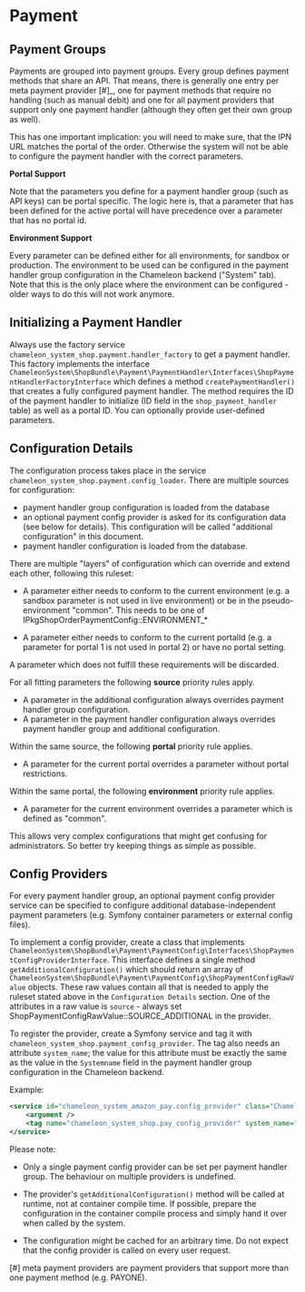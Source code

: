 # Payment

## Payment Groups

Payments are grouped into payment groups. Every group defines payment methods that share an API. That means, there is generally one entry per meta payment provider \[#\]_, one for payment methods that require no handling (such as manual debit) and one for all payment providers that support only one payment handler (although they often get their own group as well).

This has one important implication: you will need to make sure, that the IPN URL matches the portal of the order. Otherwise the system will not be able to configure the payment handler with the correct parameters.

**Portal Support**

Note that the parameters you define for a payment handler group (such as API keys) can be portal specific. The logic here is, that a parameter that has been defined for the active portal will have precedence over a parameter that has no portal id.

**Environment Support**

Every parameter can be defined either for all environments, for sandbox or production. The environment to be used can be configured in the payment handler group configuration in the Chameleon backend ("System" tab). Note that this is the only place where the environment can be configured - older ways to do this will not work anymore.

## Initializing a Payment Handler

Always use the factory service `chameleon_system_shop.payment.handler_factory` to get a payment handler. This factory implements the interface `ChameleonSystem\ShopBundle\Payment\PaymentHandler\Interfaces\ShopPaymentHandlerFactoryInterface` which defines a method `createPaymentHandler()` that creates a fully configured payment handler. The method requires the ID of the payment handler to initialize (ID field in the `shop_payment_handler` table) as well as a portal ID. You can optionally provide user-defined parameters.

## Configuration Details

The configuration process takes place in the service `chameleon_system_shop.payment.config_loader`. There are multiple sources for configuration:

- payment handler group configuration is loaded from the database
- an optional payment config provider is asked for its configuration data (see below for details). This configuration will be called "additional configuration" in this document.
- payment handler configuration is loaded from the database.

There are multiple "layers" of configuration which can override and extend each other, following this ruleset:

- A parameter either needs to conform to the current environment (e.g. a sandbox parameter is not used in live environment) or be in the pseudo-environment "common". This needs to be one of IPkgShopOrderPaymentConfig::ENVIRONMENT_*

- A parameter either needs to conform to the current portalId (e.g. a parameter for portal 1 is not used in portal 2) or have no portal setting.

A parameter which does not fulfill these requirements will be discarded.

For all fitting parameters the following **source** priority rules apply.

- A parameter in the additional configuration always overrides payment handler group configuration.
- A parameter in the payment handler configuration always overrides payment handler group and additional configuration.

Within the same source, the following **portal** priority rule applies.

- A parameter for the current portal overrides a parameter without portal restrictions.

Within the same portal, the following **environment** priority rule applies.

- A parameter for the current environment overrides a parameter which is defined as "common".

This allows very complex configurations that might get confusing for administrators. So better try keeping things as simple as possible.

## Config Providers

For every payment handler group, an optional payment config provider service can be specified to configure additional database-independent payment parameters (e.g. Symfony container parameters or external config files).

To implement a config provider, create a class that implements `ChameleonSystem\ShopBundle\Payment\PaymentConfig\Interfaces\ShopPaymentConfigProviderInterface`. This interface defines a single method `getAdditionalConfiguration()` which should return an array of `ChameleonSystem\ShopBundle\Payment\PaymentConfig\ShopPaymentConfigRawValue` objects. These raw values contain all that is needed to apply the ruleset stated above in the `Configuration Details` section. One of the attributes in a raw value is `source` - always set ShopPaymentConfigRawValue::SOURCE_ADDITIONAL in the provider.

To register the provider, create a Symfony service and tag it with `chameleon_system_shop.payment_config_provider`. The tag also needs an attribute `system_name`; the value for this attribute must be exactly the same as the value in the `Systemname` field in the payment handler group configuration in the Chameleon backend.

Example:

```xml
<service id="chameleon_system_amazon_pay.config_provider" class="ChameleonSystem\AmazonPayBundle\Configuration\ConfigProvider">
    <argument />
    <tag name="chameleon_system_shop.pay_config_provider" system_name="amazon" />
</service>
```

Please note:

- Only a single payment config provider can be set per payment handler group. The behaviour on multiple providers is undefined.

- The provider's `getAdditionalConfiguration()` method will be called at runtime, not at container compile time. If possible, prepare the configuration in the container compile process and simply hand it over when called by the system.

- The configuration might be cached for an arbitrary time. Do not expect that the config provider is called on every user request.

\[#\] meta payment providers are payment providers that support more than one payment method (e.g. PAYONE).